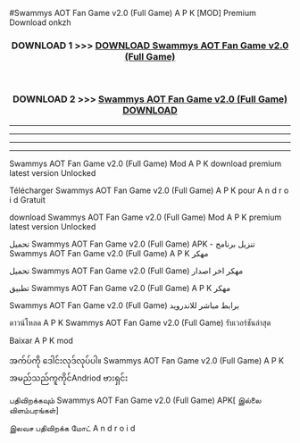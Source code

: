 #Swammys AOT Fan Game v2.0  (Full Game) A P K [MOD] Premium Download onkzh



<div align="center">

<h3>DOWNLOAD 1 >>> <a href="https://teeasianyam.web.app?sq=Swammys AOT Fan Game v2.0  (Full Game)">DOWNLOAD Swammys AOT Fan Game v2.0  (Full Game) </a></h3><br>

<h3>DOWNLOAD 2 >>> <a href="https://teeasianyam.web.app?sq=Swammys AOT Fan Game v2.0  (Full Game) ">Swammys AOT Fan Game v2.0  (Full Game)  DOWNLOAD </a></h3>

</div>


----------------------------------------------------------

----------------------------------------------------------

----------------------------------------------------------

----------------------------------------------------------


Swammys AOT Fan Game v2.0  (Full Game)  Mod A P K download premium latest version Unlocked

Télécharger Swammys AOT Fan Game v2.0  (Full Game)  A P K pour A n d r o i d Gratuit

download Swammys AOT Fan Game v2.0  (Full Game)  Mod A P K premium latest version Unlocked

تحميل Swammys AOT Fan Game v2.0  (Full Game)  APK - تنزيل برنامج Swammys AOT Fan Game v2.0  (Full Game)  A P K مهكر

تحميل Swammys AOT Fan Game v2.0  (Full Game)  مهكر اخر اصدار

تطبيق Swammys AOT Fan Game v2.0  (Full Game)  A P K مهكر

Swammys AOT Fan Game v2.0  (Full Game)  برابط مباشر للاندرويد

ดาวน์โหลด A P K Swammys AOT Fan Game v2.0  (Full Game)  รับเวอร์ชันล่าสุด

Baixar A P K mod

အက်ပ်ကို ဒေါင်းလုဒ်လုပ်ပါ။ Swammys AOT Fan Game v2.0  (Full Game)  A P K အမည်သည်ကူကိုင်Andriod ဗားရှင်း

பதிவிறக்கவும் Swammys AOT Fan Game v2.0  (Full Game)  APK[ இல்லை விளம்பரங்கள்] 
 
இலவச பதிவிறக்க மோட் A n d r o i d



